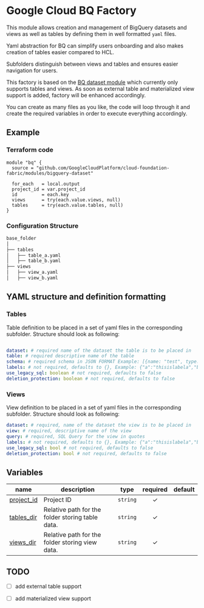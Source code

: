 # Google Cloud BQ Factory

This module allows creation and management of BigQuery datasets and views as well as tables by defining them in well formatted `yaml` files.

Yaml abstraction for BQ can simplify users onboarding and also makes creation of tables easier compared to HCL.

Subfolders distinguish between views and tables and ensures easier navigation for users.

This factory is based on the [BQ dataset module](https://github.com/GoogleCloudPlatform/cloud-foundation-fabric/tree/master/modules/bigquery-dataset) which currently only supports tables and views. As soon as external table and materialized view support is added, factory will be enhanced accordingly.

You can create as many files as you like, the code will loop through it and create the required variables in order to execute everything accordingly.

## Example

### Terraform code

```hcl
module "bq" {
  source = "github.com/GoogleCloudPlatform/cloud-foundation-fabric/modules/bigquery-dataset"

  for_each   = local.output
  project_id = var.project_id
  id         = each.key
  views      = try(each.value.views, null)
  tables     = try(each.value.tables, null)
}
```

### Configuration Structure

```bash
base_folder
│
├── tables
│   ├── table_a.yaml
│   ├── table_b.yaml
├── views
│   ├── view_a.yaml
│   ├── view_b.yaml
```

## YAML structure and definition formatting

### Tables

Table definition to be placed in a set of yaml files in the corresponding subfolder. Structure should look as following:

```yaml

dataset: # required name of the dataset the table is to be placed in
table: # required descriptive name of the table
schema: # required schema in JSON FORMAT Example: [{name: "test", type: "STRING"},{name: "test2", type: "INT64"}]
labels: # not required, defaults to {}, Example: {"a":"thisislabela","b":"thisislabelb"}
use_legacy_sql: boolean # not required, defaults to false
deletion_protection: boolean # not required, defaults to false
```

### Views
View definition to be placed in a set of yaml files in the corresponding subfolder. Structure should look as following:

```yaml
dataset: # required, name of the dataset the view is to be placed in
view: # required, descriptive name of the view
query: # required, SQL Query for the view in quotes
labels: # not required, defaults to {}, Example: {"a":"thisislabela","b":"thisislabelb"}
use_legacy_sql: bool # not required, defaults to false
deletion_protection: bool # not required, defaults to false
```

<!-- BEGIN TFDOC -->

## Variables

| name | description | type | required | default |
|---|---|:---:|:---:|:---:|
| [project_id](variables.tf#L27) | Project ID | <code>string</code> | ✓ |  |
| [tables_dir](variables.tf#L22) | Relative path for the folder storing table data. | <code>string</code> | ✓ |  |
| [views_dir](variables.tf#L17) | Relative path for the folder storing view data. | <code>string</code> | ✓ |  |

<!-- END TFDOC -->


## TODO

- [ ] add external table support
- [ ] add materialized view support

